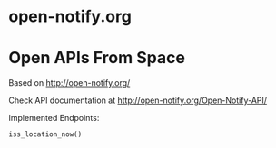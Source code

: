 # open-notify.org
# Open APIs From Space

Based on http://open-notify.org/

Check API documentation at http://open-notify.org/Open-Notify-API/

Implemented Endpoints:

`iss_location_now()`<p>


